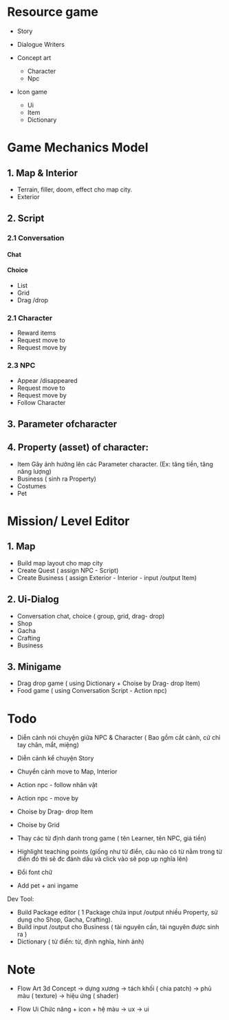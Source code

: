 
# Resource game

- Story

- Dialogue Writers

- Concept art
	- Character
	- Npc

- Icon game
	- Ui
	- Item
	- Dictionary


# Game Mechanics Model

## 1. Map & Interior
- Terrain, filler, doom, effect cho map city.
- Exterior

## 2. Script

### 2.1 Conversation

#### Chat

#### Choice
- List
- Grid
- Drag /drop

### 2.1 Character
- Reward items
- Request move to
- Request move by

### 2.3 NPC
- Appear /disappeared
- Request move to
- Request move by
- Follow Character

## 3. Parameter ofcharacter

## 4. Property (asset) of character:
- Item 
Gây ảnh hưởng lên các Parameter character. (Ex: tăng tiền, tăng năng lượng)
- Business ( sinh ra Property)
- Costumes
- Pet


# Mission/ Level Editor

## 1. Map
- Build map layout cho map city
- Create Quest ( assign NPC - Script)
- Create Business ( assign Exterior - Interior - input /output Item)

## 2. Ui-Dialog
- Conversation chat, choice ( group, grid, drag- drop)
- Shop
- Gacha
- Crafting
- Business

## 3. Minigame
- Drag drop game ( using Dictionary + Choise by Drag- drop Item)
- Food game ( using Conversation Script - Action npc)


# Todo

- Diễn cảnh nói chuyện giữa NPC & Character ( Bao gồm cắt cảnh, cử chỉ tay chân, mắt, miệng)
- Diễn cảnh kể chuyện Story
- Chuyển cảnh move to Map, Interior

- Action npc - follow nhân vật
- Action npc - move by

- Choise by Drag- drop Item
- Choise by Grid

- Thay các từ định danh trong game ( tên Learner, tên NPC, giá tiền)
- Highlight teaching points (giống như từ điển, câu nào có từ nằm trong từ điển đó thì sẽ đc đánh dấu và click vào sẽ pop up nghĩa lên)
- Đổi font chữ

- Add pet + ani ingame

Dev Tool:
- Build Package editor ( 1 Package chứa input /output nhiều Property, sử dụng cho Shop, Gacha, Crafting).
- Build input /output cho Business ( tài nguyên cần, tài nguyên được sinh ra )
- Dictionary ( từ điển: từ, định nghĩa, hình ảnh)


# Note

- Flow Art 3d
Concept -> dựng xương -> tách khối ( chia patch) -> phủ màu ( texture) -> hiệu ứng ( shader)

- Flow Ui
Chức năng + icon + hệ màu -> ux -> ui
